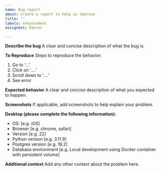```yaml
---
name: Bug report
about: Create a report to help us improve
title: ''
labels: enhancement
assignees: Ranrar

---
```


**Describe the bug**
A clear and concise description of what the bug is.

**To Reproduce**
Steps to reproduce the behavior:
1. Go to '...'
2. Click on '....'
3. Scroll down to '....'
4. See error

**Expected behavior**
A clear and concise description of what you expected to happen.

**Screenshots**
If applicable, add screenshots to help explain your problem.

**Desktop (please complete the following information):**
 - OS: [e.g. iOS]
 - Browser [e.g. chrome, safari]
 - Version [e.g. 22]
 - Python version [e.g. 3.11.9]
 - Postgres version [e.g. 16.2]
 - Database environment [e.g. Local development using Docker container with persistent volume]

**Additional context**
Add any other context about the problem here.
